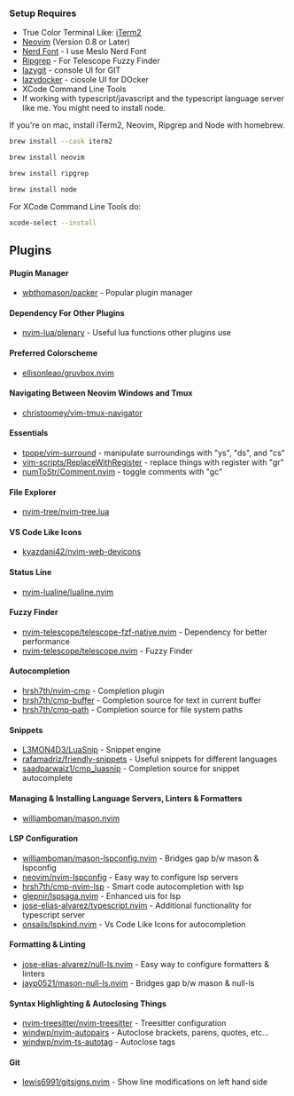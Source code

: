### Setup Requires

-   True Color Terminal Like: [iTerm2](https://iterm2.com/)
-   [Neovim](https://neovim.io/) (Version 0.8 or Later)
-   [Nerd Font](https://www.nerdfonts.com/) - I use Meslo Nerd Font
-   [Ripgrep](https://github.com/BurntSushi/ripgrep) - For Telescope Fuzzy Finder
-   [lazygit](https://github.com/jesseduffield/lazygit/) - console UI for GIT
-   [lazydocker](https://github.com/jesseduffield/lazydocker) - ciosole UI for DOcker
-   XCode Command Line Tools
-   If working with typescript/javascript and the typescript language server like me. You might need to install node.

If you're on mac, install iTerm2, Neovim, Ripgrep and Node with homebrew.

```bash
brew install --cask iterm2
```

```bash
brew install neovim
```

```bash
brew install ripgrep
```

```bash
brew install node
```

For XCode Command Line Tools do:

```bash
xcode-select --install
```

## Plugins

#### Plugin Manager

-   [wbthomason/packer](https://github.com/wbthomason/packer.nvim) - Popular plugin manager

#### Dependency For Other Plugins

-   [nvim-lua/plenary](https://github.com/nvim-lua/plenary.nvim) - Useful lua functions other plugins use

#### Preferred Colorscheme

-   [ellisonleao/gruvbox.nvim](https://github.com/bluz71/vim-nightfly-guicolors)

#### Navigating Between Neovim Windows and Tmux

-   [christoomey/vim-tmux-navigator](https://github.com/christoomey/vim-tmux-navigator)

#### Essentials

-   [tpope/vim-surround](https://github.com/tpope/vim-surround) - manipulate surroundings with "ys", "ds", and "cs"
-   [vim-scripts/ReplaceWithRegister](https://github.com/vim-scripts/ReplaceWithRegister) - replace things with register with "gr"
-   [numToStr/Comment.nvim](https://github.com/numToStr/Comment.nvim) - toggle comments with "gc"

#### File Explorer

-   [nvim-tree/nvim-tree.lua](https://github.com/nvim-tree/nvim-tree.lua)

#### VS Code Like Icons

-   [kyazdani42/nvim-web-devicons](https://github.com/kyazdani42/nvim-web-devicons)

#### Status Line

-   [nvim-lualine/lualine.nvim](https://github.com/nvim-lualine/lualine.nvim)

#### Fuzzy Finder

-   [nvim-telescope/telescope-fzf-native.nvim](https://github.com/nvim-telescope/telescope-fzf-native.nvim) - Dependency for better performance
-   [nvim-telescope/telescope.nvim](https://github.com/nvim-telescope/telescope.nvim) - Fuzzy Finder

#### Autocompletion

-   [hrsh7th/nvim-cmp](https://github.com/hrsh7th/nvim-cmp) - Completion plugin
-   [hrsh7th/cmp-buffer](https://github.com/hrsh7th/cmp-buffer) - Completion source for text in current buffer
-   [hrsh7th/cmp-path](https://github.com/hrsh7th/cmp-path) - Completion source for file system paths

#### Snippets

-   [L3MON4D3/LuaSnip](https://github.com/L3MON4D3/LuaSnip) - Snippet engine
-   [rafamadriz/friendly-snippets](https://github.com/rafamadriz/friendly-snippets) - Useful snippets for different languages
-   [saadparwaiz1/cmp_luasnip](https://github.com/saadparwaiz1/cmp_luasnip) - Completion source for snippet autocomplete

#### Managing & Installing Language Servers, Linters & Formatters

-   [williamboman/mason.nvim](https://github.com/williamboman/mason.nvim)

#### LSP Configuration

-   [williamboman/mason-lspconfig.nvim](https://github.com/williamboman/mason-lspconfig.nvim) - Bridges gap b/w mason & lspconfig
-   [neovim/nvim-lspconfig](https://github.com/neovim/nvim-lspconfig) - Easy way to configure lsp servers
-   [hrsh7th/cmp-nvim-lsp](https://github.com/hrsh7th/cmp-nvim-lsp) - Smart code autocompletion with lsp
-   [glepnir/lspsaga.nvim](https://github.com/glepnir/lspsaga.nvim) - Enhanced uis for lsp
-   [jose-elias-alvarez/typescript.nvim](https://github.com/jose-elias-alvarez/typescript.nvim) - Additional functionality for typescript server
-   [onsails/lspkind.nvim](https://github.com/onsails/lspkind.nvim) - Vs Code Like Icons for autocompletion

#### Formatting & Linting

-   [jose-elias-alvarez/null-ls.nvim](https://github.com/jose-elias-alvarez/null-ls.nvim) - Easy way to configure formatters & linters
-   [jayp0521/mason-null-ls.nvim](https://github.com/jayp0521/mason-null-ls.nvim) - Bridges gap b/w mason & null-ls

#### Syntax Highlighting & Autoclosing Things

-   [nvim-treesitter/nvim-treesitter](https://github.com/nvim-treesitter/nvim-treesitter) - Treesitter configuration
-   [windwp/nvim-autopairs](https://github.com/windwp/nvim-autopairs) - Autoclose brackets, parens, quotes, etc...
-   [windwp/nvim-ts-autotag](https://github.com/windwp/nvim-ts-autotag) - Autoclose tags

#### Git

-   [lewis6991/gitsigns.nvim](https://github.com/lewis6991/gitsigns.nvim) - Show line modifications on left hand side
